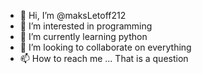 - 👋 Hi, I’m @maksLetoff212
- 👀 I’m interested in programming
- 🌱 I’m currently learning python
- 💞️ I’m looking to collaborate on everything
- 📫 How to reach me ... That is a question

